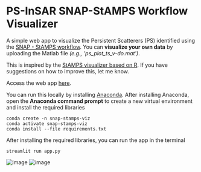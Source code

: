 # PS-InSAR SNAP-StAMPS Workflow Visualizer

A simple web app to visualize the Persistent Scatterers (PS) identified using the [SNAP - StAMPS workflow](https://forum.step.esa.int/t/snap-stamps-workflow-documentation/13985). You can **visualize your own data** by uploading the Matlab file *(e.g., 'ps_plot_ts_v-do.mat')*. 

This is inspired by the [StAMPS visualizer based on R](https://forum.step.esa.int/t/stamps-visualizer-snap-stamps-workflow/9613). If you have suggestions on how to improve this, let me know. 

Access the web app [here](https://snap-stamps-visualizer-app.herokuapp.com/).

You can run this locally by installing [Anaconda](https://www.anaconda.com/products/individual#download-section). After installing Anaconda, open the **Anaconda command prompt** to create a new virtual environment and install the required libraries

    conda create -n snap-stamps-viz
    conda activate snap-stamps-viz
    conda install --file requirements.txt
    
 After installing the required libraries, you can run the app in the terminal
    
    streamlit run app.py
 
![image](https://user-images.githubusercontent.com/44670454/122637236-1536be80-d120-11eb-9c52-e8853015bb03.png)
![image](https://user-images.githubusercontent.com/44670454/122637241-21bb1700-d120-11eb-9af1-4f6ec2baca85.png)

